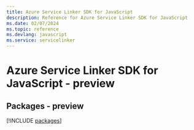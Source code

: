 ```yaml
---
title: Azure Service Linker SDK for JavaScript
description: Reference for Azure Service Linker SDK for JavaScript
ms.date: 02/07/2024
ms.topic: reference
ms.devlang: javascript
ms.service: servicelinker
---
```

# Azure Service Linker SDK for JavaScript - preview
## Packages - preview
[!INCLUDE [packages](service-linker-index.md)]